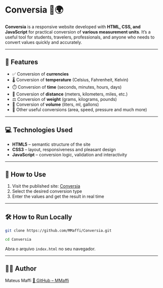 # Conversia 🔄🌍

**Conversia** is a responsive website developed with **HTML, CSS, and JavaScript** for practical conversion of **various measurement units**. It’s a useful tool for students, travelers, professionals, and anyone who needs to convert values quickly and accurately.

---

## 🎯 Features

- ✅ Conversion of **currencies**
- 🌡️ Conversion of **temperature** (Celsius, Fahrenheit, Kelvin)
- ⏱️ Conversion of **time** (seconds, minutes, hours, days)
- 📏 Conversion of **distance** (meters, kilometers, miles, etc.)
- ⚖️ Conversion of **weight** (grams, kilograms, pounds)
- 🧪 Conversion of **volume** (liters, ml, gallons)
- 📐 Other useful conversions (area, speed, pressure and much more)

---

## 💻 Technologies Used

- **HTML5** – semantic structure of the site  
- **CSS3** – layout, responsiveness and pleasant design  
- **JavaScript** – conversion logic, validation and interactivity

---

## 🚀 How to Use

1. Visit the published site: [Conversia](https://mmaffi.github.io/Conversia)
2. Select the desired conversion type  
3. Enter the values and get the result in real time

---

## 🛠️ How to Run Locally

```bash
git clone https://github.com/MMaffi/Conversia.git
```

```bash
cd Conversia
```

Abra o arquivo ```index.html``` no seu navegador.

---

## 🙋‍♂️ Author

Mateus Maffi
[🔗 GitHub – MMaffi](https://github.com/MMaffi)
